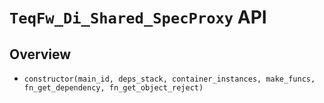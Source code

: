 # `TeqFw_Di_Shared_SpecProxy` API

## Overview

* `constructor(main_id,
                deps_stack,
                container_instances,
                make_funcs,
                fn_get_dependency,
                fn_get_object_reject)`

